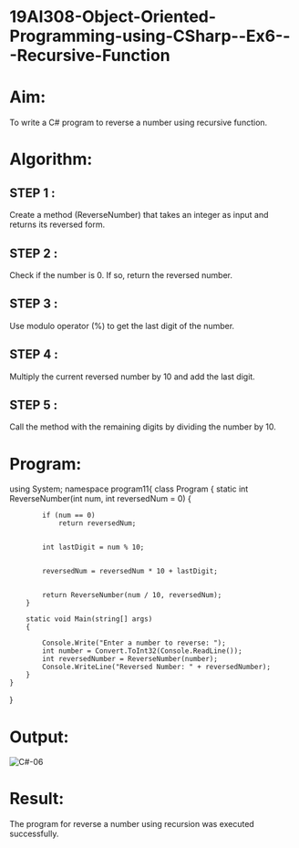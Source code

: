 # 19AI308-Object-Oriented-Programming-using-CSharp--Ex6---Recursive-Function


# Aim: 
To write a C# program to reverse a number using recursive function.

# Algorithm:
## STEP 1 :
Create a method (ReverseNumber) that takes an integer as input and returns its reversed form.

## STEP 2 :
Check if the number is 0. If so, return the reversed number.

## STEP 3 :
Use modulo operator (%) to get the last digit of the number.

## STEP 4 :
Multiply the current reversed number by 10 and add the last digit.

## STEP 5 :
Call the method with the remaining digits by dividing the number by 10.

# Program:
using System;
namespace program11{
    class Program
    {
        static int ReverseNumber(int num, int reversedNum = 0)
        {
           
            if (num == 0)
                return reversedNum;
            
           
            int lastDigit = num % 10;
            
            
            reversedNum = reversedNum * 10 + lastDigit;
            
            
            return ReverseNumber(num / 10, reversedNum);
        }
    
        static void Main(string[] args)
        {
         
            Console.Write("Enter a number to reverse: ");
            int number = Convert.ToInt32(Console.ReadLine());
            int reversedNumber = ReverseNumber(number);
            Console.WriteLine("Reversed Number: " + reversedNumber);
        }
    }
}

# Output:
![C#-06](https://github.com/Udhayasankaran04/19AI308-Object-Oriented-Programming-using-CSharp--Ex6---Recursive-Function/assets/119393933/7bffebbe-db86-45e6-91d1-bc03f6a0fd0e)


# Result:
The program for reverse a number using recursion was executed successfully.
